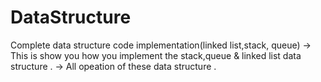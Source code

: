 # DataStructure
Complete data structure code implementation(linked list,stack, queue)
-> This is show you how you implement the stack,queue & linked list data structure .
-> All opeation of these data structure .
